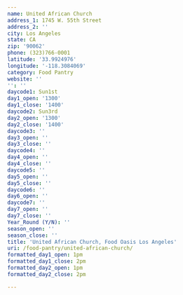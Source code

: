 ```yaml
---
name: United African Church
address_1: 1745 W. 55th Street
address_2: ''
city: Los Angeles
state: CA
zip: '90062'
phone: (323)766-0001
latitude: '33.9924976'
longitude: '-118.3084069'
category: Food Pantry
website: ''
'': ''
daycode1: Sun1st
day1_open: '1300'
day1_close: '1400'
daycode2: Sun3rd
day2_open: '1300'
day2_close: '1400'
daycode3: ''
day3_open: ''
day3_close: ''
daycode4: ''
day4_open: ''
day4_close: ''
daycode5: ''
day5_open: ''
day5_close: ''
daycode6: ''
day6_open: ''
daycode7: ''
day7_open: ''
day7_close: ''
Year_Round (Y/N): ''
season_open: ''
season_close: ''
title: 'United African Church, Food Oasis Los Angeles'
uri: /food-pantry/united-african-church/
formatted_day1_open: 1pm
formatted_day1_close: 2pm
formatted_day2_open: 1pm
formatted_day2_close: 2pm

---
```

